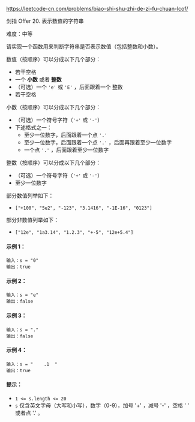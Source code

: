 https://leetcode-cn.com/problems/biao-shi-shu-zhi-de-zi-fu-chuan-lcof/

剑指 Offer 20. 表示数值的字符串

难度：中等

请实现一个函数用来判断字符串是否表示数值（包括整数和小数）。

数值（按顺序）可以分成以下几个部分：
- 若干空格
- 一个 <b>小数</b> 或者 <b>整数</b>
- （可选）一个 `'e'` 或 `'E'` ，后面跟着一个 整数
- 若干空格

小数（按顺序）可以分成以下几个部分：
- （可选）一个符号字符（`'+'` 或 `'-'`）
- 下述格式之一：
    - 至少一位数字，后面跟着一个点 `'.'`
    - 至少一位数字，后面跟着一个点 `'.'` ，后面再跟着至少一位数字
    - 一个点 `'.'` ，后面跟着至少一位数字

整数（按顺序）可以分成以下几个部分：
- （可选）一个符号字符（`'+'` 或 `'-'`）
- 至少一位数字

部分数值列举如下：
- `["+100", "5e2", "-123", "3.1416", "-1E-16", "0123"]`

部分非数值列举如下：
- `["12e", "1a3.14", "1.2.3", "+-5", "12e+5.4"]`


#### 示例 1：
```
输入：s = "0"
输出：true
```

#### 示例 2：
```
输入：s = "e"
输出：false
```

#### 示例 3：
```
输入：s = "."
输出：false
```

#### 示例 4：
```
输入：s = "    .1  "
输出：true
```

#### 提示：
- `1 <= s.length <= 20`
- `s` 仅含英文字母（大写和小写），数字（0-9），加号 '+' ，减号 '-' ，空格 ' ' 或者点 '.' 。